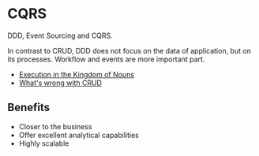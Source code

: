 # CQRS

DDD, Event Sourcing and CQRS.

In contrast to CRUD, DDD does not focus on the data of application, but on its processes. Workflow and events are more important part.

* [Execution in the Kingdom of Nouns](https://steve-yegge.blogspot.sg/2006/03/execution-in-kingdom-of-nouns.html)
* [What's wrong with CRUD](https://www.thenativeweb.io/blog/2017-10-25-09-46-ddd-and-co-part-1-whats-wrong-with-crud/)

## Benefits

* Closer to the business
* Offer excellent analytical capabilities
* Highly scalable


